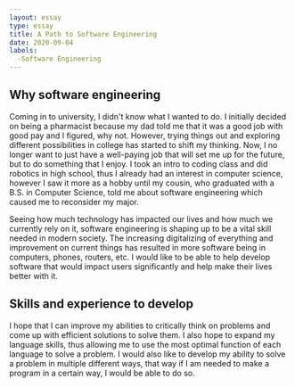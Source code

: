 ```yaml
---
layout: essay
type: essay
title: A Path to Software Engineering
date: 2020-09-04
labels:
  -Software Engineering
---
```


## Why software engineering
Coming in to university, I didn't know what I wanted to do. I initially decided on being a pharmacist because my dad told me that it was a good job with good pay and I figured, why not. However, trying things out and exploring different possibilities in college has started to shift my thinking. Now, I no longer want to just have a well-paying job that will set me up for the future, but to do something that I enjoy. I took an intro to coding class and did robotics in high school, thus I already had an interest in computer science, however I saw it more as a hobby until my cousin, who graduated with a B.S. in Computer Science, told me about software engineering which caused me to reconsider my major. 

Seeing how much technology has impacted our lives and how much we currently rely on it, software engineering is shaping up to be a vital skill needed in modern society. The increasing digitalizing of everything and improvement on current things has resulted in more software being in computers, phones, routers, etc. I would like to be able to help develop software that would impact users significantly and help make their lives better with it. 

## Skills and experience to develop
I hope that I can improve my abilities to critically think on problems and come up with efficient solutions to solve them. I also hope to expand my language skills, thus allowing me to use the most optimal function of each language to solve a problem. I would also like to develop my ability to solve a problem in multiple different ways, that way if I am needed to make a program in a certain way, I would be able to do so.
